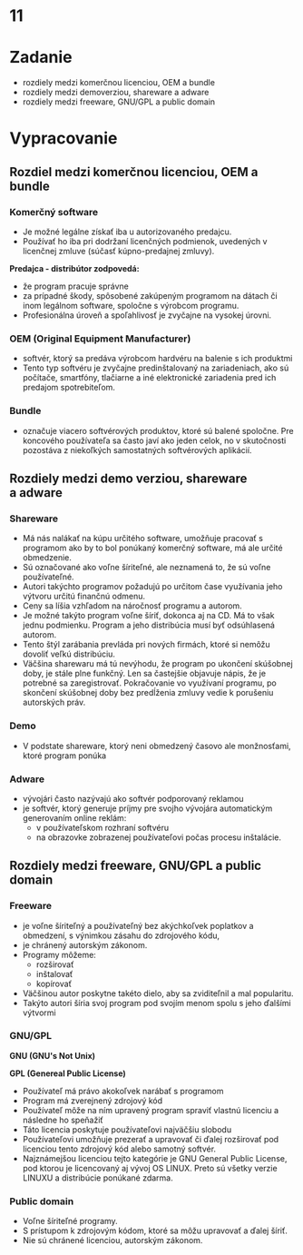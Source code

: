 # 11

# Zadanie

- rozdiely medzi komerčnou licenciou, OEM a bundle
- rozdiely medzi demoverziou, shareware a adware
- rozdiely medzi freeware, GNU/GPL a public domain

# Vypracovanie

## Rozdiel medzi komerčnou licenciou, OEM a bundle

### Komerčný software

- Je možné legálne získať iba u autorizovaného predajcu.
- Používať ho iba pri dodržaní licenčných podmienok, uvedených v licenčnej zmluve (súčasť kúpno-predajnej zmluvy).

**Predajca - distribútor zodpovedá:**

- že program pracuje správne
- za prípadné škody, spôsobené zakúpeným programom na dátach či inom legálnom software, spoločne s výrobcom programu.
- Profesionálna úroveň a spoľahlivosť je zvyčajne na vysokej úrovni.

### OEM (Original Equipment Manufacturer)

- softvér, ktorý sa predáva výrobcom hardvéru na balenie s ich produktmi
- Tento typ softvéru je zvyčajne predinštalovaný na zariadeniach, ako sú počítače, smartfóny, tlačiarne a iné elektronické zariadenia pred ich predajom spotrebiteľom.

### Bundle

- označuje viacero softvérových produktov, ktoré sú balené spoločne. Pre koncového používateľa sa často javí ako jeden celok, no v skutočnosti pozostáva z niekoľkých samostatných softvérových aplikácií.

## Rozdiely medzi demo verziou, shareware a adware

### Shareware

- Má nás nalákať na kúpu určitého software, umožňuje pracovať s programom ako by to bol ponúkaný komerčný software, má ale určité obmedzenie.
- Sú označované ako voľne šíriteľné, ale neznamená to, že sú voľne používateľné.
- Autori takýchto programov požadujú po určitom čase využívania jeho výtvoru určitú finančnú odmenu.
- Ceny sa líšia vzhľadom na náročnosť programu a autorom.
- Je možné takýto program voľne šíriť, dokonca aj na CD. Má to však jednu podmienku. Program a jeho distribúcia musí byť odsúhlasená autorom.
- Tento štýl zarábania prevláda pri nových firmách, ktoré si nemôžu dovoliť veľkú distribúciu.
- Väčšina sharewaru má tú nevýhodu, že program po ukončení skúšobnej doby, je stále plne funkčný. Len sa častejšie objavuje nápis, že je potrebné sa zaregistrovať. Pokračovanie vo využívaní programu, po skončení skúšobnej doby bez predĺženia zmluvy vedie k porušeniu autorských práv.

### Demo

- V podstate shareware, ktorý neni obmedzený časovo ale monžnosťami, ktoré program ponúka

### Adware

- vývojári často nazývajú ako softvér podporovaný reklamou
- je softvér, ktorý generuje príjmy pre svojho vývojára automatickým generovaním online reklám:
    - v používateľskom rozhraní softvéru
    - na obrazovke zobrazenej používateľovi počas procesu inštalácie.

## Rozdiely medzi freeware, GNU/GPL a public domain

### Freeware

- je voľne šíriteľný a používateľný bez akýchkoľvek poplatkov a obmedzení, s výnimkou zásahu do zdrojového kódu,
- je chránený autorským zákonom.
- Programy môžeme:
    - rozširovať
    - inštalovať
    - kopírovať
- Väčšinou autor poskytne takéto dielo, aby sa zviditeľnil a mal popularitu.
- Takýto autori šíria svoj program pod svojím menom spolu s jeho ďalšími výtvormi

### GNU/GPL

**GNU (GNU's Not Unix)**

**GPL (Genereal Public License)**

- Používateľ má právo akokoľvek narábať s programom
- Program má zverejnený zdrojový kód
- Používateľ môže na ním upravený program spraviť vlastnú licenciu a následne ho speňažiť
- Táto licencia poskytuje používateľovi najväčšiu slobodu
- Používateľovi umožňuje prezerať a upravovať či ďalej rozširovať pod licenciou tento zdrojový kód alebo samotný softvér.
- Najznámejšou licenciou tejto kategórie je GNU General Public License, pod ktorou je licencovaný aj vývoj OS LINUX. Preto sú všetky verzie LINUXU a distribúcie ponúkané zdarma.

### Public domain

- Voľne šíriteľné programy.
- S prístupom k zdrojovým kódom, ktoré sa môžu upravovať a ďalej šíriť.
- Nie sú chránené licenciou, autorským zákonom.